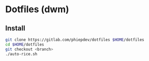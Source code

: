 # Dotfiles (dwm)

## Install

```bash
git clone https://gitlab.com/phiepdev/dotfiles $HOME/dotfiles
cd $HOME/dotfiles
git checkout <branch>
./auto-rice.sh
```
